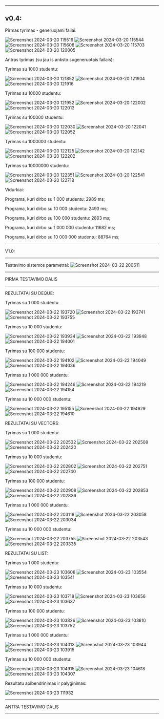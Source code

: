 ---------------------------------------------------------
v0.4:
---------------------------------------------------------


Pirmas tyrimas - generuojami failai:


![Screenshot 2024-03-20 115516](https://github.com/LivetaK/ObjProgLab/assets/159531709/ef269e05-d15a-48cb-b1f4-eba4197bf152)
![Screenshot 2024-03-20 115544](https://github.com/LivetaK/ObjProgLab/assets/159531709/36f9bfbe-f758-4de9-b5cf-a23b223993c5)
![Screenshot 2024-03-20 115608](https://github.com/LivetaK/ObjProgLab/assets/159531709/6bff72b0-a185-4476-bd5e-733baf57d0b0)
![Screenshot 2024-03-20 115703](https://github.com/LivetaK/ObjProgLab/assets/159531709/22147981-8103-4382-abb5-b0cea6f9028c)
![Screenshot 2024-03-20 120005](https://github.com/LivetaK/ObjProgLab/assets/159531709/fb933cd4-6315-4378-92c2-f0bd53285e7a)



Antras tyrimas (su jau is anksto sugeneruotais failais):


Tyrimas su 1000 studentu:


![Screenshot 2024-03-20 121852](https://github.com/LivetaK/ObjProgLab/assets/159531709/84400a16-9dc5-4337-ba45-f9007ed17fe5)
![Screenshot 2024-03-20 121904](https://github.com/LivetaK/ObjProgLab/assets/159531709/a0ac504f-3942-4aa4-80ad-c468d466c4f1)
![Screenshot 2024-03-20 121916](https://github.com/LivetaK/ObjProgLab/assets/159531709/436767ee-5628-4d6b-8553-94739e48404b)


Tyrimas su 10000 studentu:


![Screenshot 2024-03-20 121952](https://github.com/LivetaK/ObjProgLab/assets/159531709/a46a7a53-7c13-485f-af4c-c36e13ea3b84)
![Screenshot 2024-03-20 122002](https://github.com/LivetaK/ObjProgLab/assets/159531709/7942e72d-d280-494c-883c-b0685e8b65ae)
![Screenshot 2024-03-20 122013](https://github.com/LivetaK/ObjProgLab/assets/159531709/f28f3a32-1ae4-443e-ba8d-3855c81f53b0)



Tyrimas su 100000 studentu:


![Screenshot 2024-03-20 122030](https://github.com/LivetaK/ObjProgLab/assets/159531709/f90f41e1-5298-4a46-bbf8-ee833a5371a3)
![Screenshot 2024-03-20 122041](https://github.com/LivetaK/ObjProgLab/assets/159531709/c8ddb103-5ea5-4334-a6e1-bc40eaa0220f)
![Screenshot 2024-03-20 122052](https://github.com/LivetaK/ObjProgLab/assets/159531709/9472dd89-9fc6-41af-a009-d1a726edfb54)


Tyrimas su 1000000 studentu:


![Screenshot 2024-03-20 122125](https://github.com/LivetaK/ObjProgLab/assets/159531709/e7fc5ce5-2c57-4c75-9ff4-31b80ea5d321)
![Screenshot 2024-03-20 122142](https://github.com/LivetaK/ObjProgLab/assets/159531709/eaa94ddc-a6cf-4802-8ac3-458b5ce8ad42)
![Screenshot 2024-03-20 122202](https://github.com/LivetaK/ObjProgLab/assets/159531709/ed266725-09fa-4cfa-9406-37c268476787)


Tyrimas su 10000000 studentu:


![Screenshot 2024-03-20 122351](https://github.com/LivetaK/ObjProgLab/assets/159531709/bb538188-e564-400a-b604-74ded841a50e)
![Screenshot 2024-03-20 122541](https://github.com/LivetaK/ObjProgLab/assets/159531709/db12728b-a4a9-4e70-b297-111a5f3d400f)
![Screenshot 2024-03-20 122718](https://github.com/LivetaK/ObjProgLab/assets/159531709/390b90b2-bf16-4f6d-accf-f1e2a1ff0c7a)

Vidurkiai:

Programa, kuri dirbo su 1 000 studentu: 2989 ms;

Programa, kuri dirbo su 10 000 studentu: 2493 ms;

Programa, kuri dirbo su 100 000 studentu: 2893 ms;

Programa, kuri dirbo su 1 000 000 studentu: 11682 ms;

Programa, kuri dirbo su 10 000 000 studentu: 88764 ms;

---------------------------------------------------------

V1.0:

---------------------------------------------------------
Testavimo sistemos parametrai:
![Screenshot 2024-03-22 200611](https://github.com/LivetaK/ObjProgLab/assets/159531709/d4f0758b-1db6-4713-8b33-70aa780d6a02)


*********************************************************

PIRMA TESTAVIMO DALIS 

*********************************************************

REZULTATAI SU DEQUE:

Tyrimas su 1 000 studentu:


![Screenshot 2024-03-22 193720](https://github.com/LivetaK/ObjProgLab/assets/159531709/d73580b1-d45b-4575-963f-9537d4607b5e)
![Screenshot 2024-03-22 193741](https://github.com/LivetaK/ObjProgLab/assets/159531709/7eb628b8-1946-41f3-bc18-5b13c02f67d3)
![Screenshot 2024-03-22 193755](https://github.com/LivetaK/ObjProgLab/assets/159531709/7b8fdd0a-a45b-45e9-946c-7aeee2fff358)


Tyrimas su 10 000 studentu:


![Screenshot 2024-03-22 193934](https://github.com/LivetaK/ObjProgLab/assets/159531709/d34605c5-441e-42a9-ba30-86c19b8bed03)
![Screenshot 2024-03-22 193948](https://github.com/LivetaK/ObjProgLab/assets/159531709/cf4f0ffc-b2cb-4972-8def-8a2b6428b77d)
![Screenshot 2024-03-22 194001](https://github.com/LivetaK/ObjProgLab/assets/159531709/7980829e-1e05-4041-b4ef-ee4c6489c634)


Tyrimas su 100 000 studentu:


![Screenshot 2024-03-22 194102](https://github.com/LivetaK/ObjProgLab/assets/159531709/1a944064-1ecd-443f-aaf8-fee9159f1089)
![Screenshot 2024-03-22 194049](https://github.com/LivetaK/ObjProgLab/assets/159531709/adac0415-a1ed-49c9-a755-defffe935524)
![Screenshot 2024-03-22 194036](https://github.com/LivetaK/ObjProgLab/assets/159531709/c8850570-dd49-4629-8dcd-f65a0be861bb)


Tyrimas su 1 000 000 studentu:


![Screenshot 2024-03-22 194246](https://github.com/LivetaK/ObjProgLab/assets/159531709/e5993863-2626-4d6d-9f58-e8a0fbf8bfe3)
![Screenshot 2024-03-22 194219](https://github.com/LivetaK/ObjProgLab/assets/159531709/10785fe1-abe6-46a8-bc56-afb838e530e3)
![Screenshot 2024-03-22 194154](https://github.com/LivetaK/ObjProgLab/assets/159531709/ef02d105-1078-4319-9519-ab9cd9d8dd68)


Tyrimas su 10 000 000 studentu:


![Screenshot 2024-03-22 195155](https://github.com/LivetaK/ObjProgLab/assets/159531709/cc12e404-e535-4f0a-a61e-8e2eaacfd789)
![Screenshot 2024-03-22 194929](https://github.com/LivetaK/ObjProgLab/assets/159531709/7fbd1708-e8f1-4373-a125-9a3d1bccc989)
![Screenshot 2024-03-22 194610](https://github.com/LivetaK/ObjProgLab/assets/159531709/942696f1-0245-445e-a311-575fc6ed92d9)


REZULTATAI SU VECTORS:


Tyrimas su 1 000 studentu:


![Screenshot 2024-03-22 202532](https://github.com/LivetaK/ObjProgLab/assets/159531709/9adf0145-5704-4ae6-9c14-0b44ff7c1e65)
![Screenshot 2024-03-22 202508](https://github.com/LivetaK/ObjProgLab/assets/159531709/0bcf6a61-8ead-4fc3-9a1c-9d4f7a6328e6)
![Screenshot 2024-03-22 202420](https://github.com/LivetaK/ObjProgLab/assets/159531709/cbbacf13-4043-4a8f-9cd3-fd0909df0805)


Tyrimas su 10 000 studentu:


![Screenshot 2024-03-22 202802](https://github.com/LivetaK/ObjProgLab/assets/159531709/76e010d2-a36a-42d3-85bf-c4407857d408)
![Screenshot 2024-03-22 202751](https://github.com/LivetaK/ObjProgLab/assets/159531709/36b8f1c9-42f5-4b64-bc71-b832dc628086)
![Screenshot 2024-03-22 202740](https://github.com/LivetaK/ObjProgLab/assets/159531709/b82b1ddf-c22f-4247-9020-5b06669c7b43)


Tyrimas su 100 000 studentu:


![Screenshot 2024-03-22 202908](https://github.com/LivetaK/ObjProgLab/assets/159531709/f15b92b1-f3bd-426a-88c9-41a543101f6a)
![Screenshot 2024-03-22 202853](https://github.com/LivetaK/ObjProgLab/assets/159531709/810d63b9-c0c1-447c-90cd-7fde768b86a6)
![Screenshot 2024-03-22 202836](https://github.com/LivetaK/ObjProgLab/assets/159531709/53835662-8c9a-41b1-9186-c05f6bf056a7)


Tyrimas su 1 000 000 studentu:


![Screenshot 2024-03-22 203118](https://github.com/LivetaK/ObjProgLab/assets/159531709/366973b0-c619-47fa-925c-58e5378598b9)
![Screenshot 2024-03-22 203058](https://github.com/LivetaK/ObjProgLab/assets/159531709/59b781c7-a875-4884-baa2-33b88053d1c3)
![Screenshot 2024-03-22 203034](https://github.com/LivetaK/ObjProgLab/assets/159531709/ec365ec8-85a9-4af9-8c7b-4a1de5ff2f4a)


Tyrimas su 10 000 000 studentu:


![Screenshot 2024-03-22 203755](https://github.com/LivetaK/ObjProgLab/assets/159531709/ab7cabbc-190a-4a82-b800-ee652a18a40e)
![Screenshot 2024-03-22 203543](https://github.com/LivetaK/ObjProgLab/assets/159531709/9e0d67e6-a1d0-45dc-a34d-233f473841c6)
![Screenshot 2024-03-22 203335](https://github.com/LivetaK/ObjProgLab/assets/159531709/c2d1ab03-a234-41c2-8783-6fcc3bfa3590)



REZULTATAI SU LIST:


Tyrimas su 1 000 studentu:


![Screenshot 2024-03-23 103608](https://github.com/LivetaK/ObjProgLab/assets/159531709/8dedfbd8-d38e-4384-84b2-6983ce989fa9)
![Screenshot 2024-03-23 103554](https://github.com/LivetaK/ObjProgLab/assets/159531709/9f481514-bff8-45bc-aef7-b068059a8b63)
![Screenshot 2024-03-23 103541](https://github.com/LivetaK/ObjProgLab/assets/159531709/93b86af4-836d-4be8-9c77-c418a56d0b12)


Tyrimas su 10 000 studentu:


![Screenshot 2024-03-23 103718](https://github.com/LivetaK/ObjProgLab/assets/159531709/92a66ace-ee17-43fe-ac85-a20256135955)
![Screenshot 2024-03-23 103656](https://github.com/LivetaK/ObjProgLab/assets/159531709/c854b266-484a-4091-b577-741388df841d)
![Screenshot 2024-03-23 103637](https://github.com/LivetaK/ObjProgLab/assets/159531709/8db1afe2-8b68-4dcb-9e29-13f014095603)


Tyrimas su 100 000 studentu:

![Screenshot 2024-03-23 103826](https://github.com/LivetaK/ObjProgLab/assets/159531709/73dc5e46-d19c-4a51-a211-377b53d11e34)
![Screenshot 2024-03-23 103810](https://github.com/LivetaK/ObjProgLab/assets/159531709/a0c7e619-a901-4250-bd00-f83555e77f30)
![Screenshot 2024-03-23 103752](https://github.com/LivetaK/ObjProgLab/assets/159531709/afec6367-7e96-47b0-acca-e59abb2b8e27)


Tyrimas su 1 000 000 studentu:


![Screenshot 2024-03-23 104013](https://github.com/LivetaK/ObjProgLab/assets/159531709/be6ea2a8-dc7a-40f5-98a3-70b399a86038)
![Screenshot 2024-03-23 103944](https://github.com/LivetaK/ObjProgLab/assets/159531709/0b849786-c89c-4990-a37b-a58ceecbfb8f)
![Screenshot 2024-03-23 103915](https://github.com/LivetaK/ObjProgLab/assets/159531709/352ee267-6f07-42b0-928b-7fa12571d266)


Tyrimas su 10 000 000 studentu:


![Screenshot 2024-03-23 104915](https://github.com/LivetaK/ObjProgLab/assets/159531709/dd6cb089-f973-4540-bcc7-e091ff385b97)
![Screenshot 2024-03-23 104618](https://github.com/LivetaK/ObjProgLab/assets/159531709/739a9e1b-16cc-4bfc-8bc2-59bb6a59947b)
![Screenshot 2024-03-23 104307](https://github.com/LivetaK/ObjProgLab/assets/159531709/9823b12f-94e7-4820-ba39-a7c58038b770)



Rezultatu apibendrinimas ir palyginimas:


![Screenshot 2024-03-23 111932](https://github.com/LivetaK/ObjProgLab/assets/159531709/40d9c592-d1a6-4c26-96ed-116df5bf7ade)


*********************************************************

ANTRA TESTAVIMO DALIS 

*********************************************************


